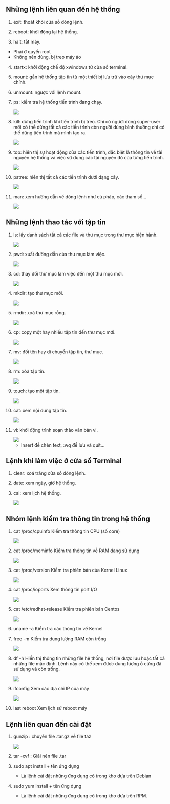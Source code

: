 ## Những lệnh liên quan đến hệ thống
1. exit: thoát khỏi cửa sổ dòng lệnh.

2. reboot: khởi động lại hệ thống.

3. halt: tắt máy.
- Phải ở quyền root
- Không nên dùng, bị treo máy ảo
4. startx: khởi động chế độ xwindows từ cửa sổ terminal.
5. mount: gắn hệ thống tập tin từ một thiết bị lưu trữ vào cây thư mục chính.
6. unmount: ngược với lệnh mount.
7. ps: kiểm tra hệ thống tiến trình đang chạy.

    <img src="image/12.PNG">

8. kill: dừng tiến trình khi tiến trình bị treo. Chỉ có người dùng super-user mới có thể dừng tất cả các tiến trình còn người dùng bình thường chỉ có thể dừng tiến trình mà mình tạo ra.

    <img src="image/13.PNG">

10. top: hiển thị sự hoạt động của các tiến trình, đặc biệt là thông tin về tài nguyên hệ thống và việc sử dụng các tài nguyên đó của từng tiến trình.

    <img src="image/14.PNG">

11. pstree: hiển thị tất cả các tiến trình dưới dạng cây.

    <img src="image/15.PNG">

12. man: xem hướng dẫn về dòng lệnh như cú pháp, các tham số...

    <img src="image/16.PNG">

## Những lệnh thao tác với tập tin
1. ls: lấy danh sách tất cả các file và thư mục trong thư mục hiện hành.

    <img src="image/1.PNG">

2. pwd: xuất đường dẫn của thư mục làm việc.

    <img src="image/2.PNG">

3. cd: thay đổi thư mục làm việc đến một thư mục mới.

    <img src="image/3.PNG">

4. mkdir: tạo thư mục mới.

    <img src="image/4.PNG">

5. rmdir: xoá thư mục rỗng.

    <img src="image/5.PNG">

6. cp: copy một hay nhiều tập tin đến thư mục mới.

    <img src="image/6.PNG">

7. mv: đổi tên hay di chuyển tập tin, thư mục.

    <img src="image/7.PNG">

8. rm: xóa tập tin.

    <img src="image/8.PNG">

9. touch: tạo một tập tin.

    <img src="image/9.PNG">

10. cat: xem nội dung tập tin.

    <img src="image/10.PNG">

11. vi: khởi động trình soạn thảo văn bản vi.

    <img src="image/11.PNG">

    - Insert để chèn text, :wq để lưu và quit...

## Lệnh khi làm việc ở cửa sổ Terminal
1. clear: xoá trắng cửa sổ dòng lệnh.
2. date: xem ngày, giờ hệ thống.
3. cal: xem lịch hệ thống.

    <img src="image/17.PNG">

## Nhóm lệnh kiểm tra thông tin trong hệ thống
1. cat /proc/cpuinfo    Kiểm tra thông tin CPU (số core)

    <img src="image/18.PNG">

2. cat /proc/meminfo    Kiểm tra thông tin về RAM đang sử dụng

    <img src="image/19.PNG">

3. cat /proc/version    Kiểm tra phiên bản của Kernel Linux

    <img src="image/20.PNG">

4. cat /proc/ioports    Xem thông tin port I/O

    <img src="image/21.PNG">

5. cat /etc/redhat-release    Kiểm tra phiên bản Centos

    <img src="image/22.PNG">

6. uname -a    Kiểm tra các thông tin về Kernel
7. free -m    Kiểm tra dung lượng RAM còn trống

    <img src="image/23.PNG">
8. df -h    Hiển thị thông tin những file hệ thống, nơi file được lưu hoặc tất cả những file mặc định. Lệnh này có thể xem được dung lượng ổ cứng đã sử dụng và còn trống.

    <img src="image/24.PNG">

9. ifconfig  Xem các địa chỉ IP của máy

    <img src="image/25.PNG">

10. last reboot    Xem lịch sử reboot máy  

## Lệnh liên quan đến cài đặt

1. gunzip : chuyển file .tar.gz về file taz

    <img src="image/26.PNG">

2. tar -xvf : Giải nén file .tar

3. sudo apt install + tên ứng dụng
    - Là lệnh cài đặt những ứng dụng có trong kho dựa trên   Debian

4. sudo yum install + tên ứng dụng
    - Là lệnh cài đặt những ứng dụng có trong kho dựa trên RPM.


